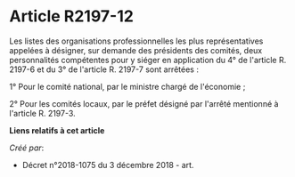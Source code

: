 # Article R2197-12

Les listes des organisations professionnelles les plus représentatives appelées à désigner, sur demande des présidents des
comités, deux personnalités compétentes pour y siéger en application du 4° de l'article R. 2197-6 et du 3° de l'article R.
2197-7 sont arrêtées :

1° Pour le comité national, par le ministre chargé de l'économie ;

2° Pour les comités locaux, par le préfet désigné par l'arrêté mentionné à l'article R. 2197-3.

**Liens relatifs à cet article**

_Créé par_:

  - Décret n°2018-1075 du 3 décembre 2018 - art.

